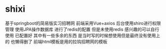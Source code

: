 # shixi
基于springboot的简易版实习招聘网
前端采用Vue+axios
后台使用shiro进行权限管理 使用JPA操作数据库
进行了redis的配置 但是未使用redis 感兴趣的可以自行使用 已配置好
其中有一些多余的东西 是当时写的时候想使用但是最终没有使用上的 也懒得删了
前端html模板是用的拉钩招聘网的模板
